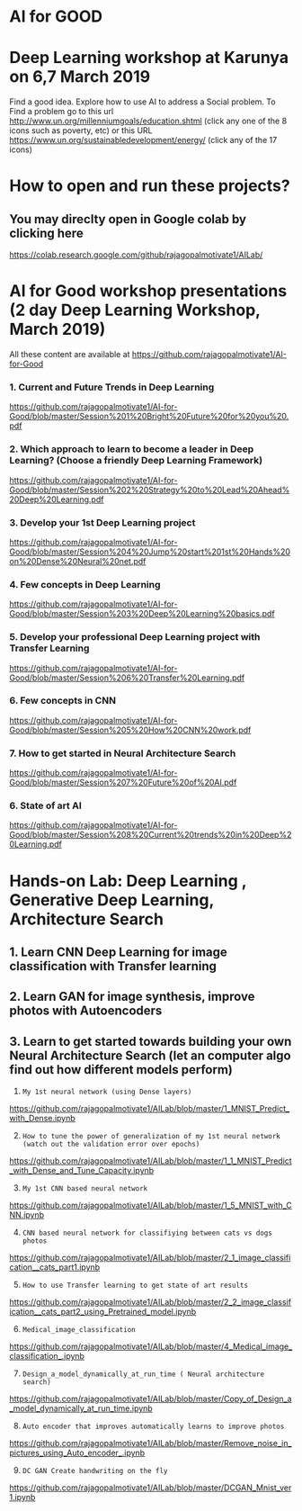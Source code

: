 # AI for GOOD

# Deep Learning workshop at Karunya on 6,7 March 2019

Find a good idea.  Explore how to use AI to address a Social problem. To Find a problem go to this url http://www.un.org/millenniumgoals/education.shtml (click any one of the 8 icons such as poverty, etc)
or this URL https://www.un.org/sustainabledevelopment/energy/ (click any of the 17 icons)


# How to open and run these projects? 
## You may direclty open in Google colab  by clicking here
https://colab.research.google.com/github/rajagopalmotivate1/AILab/

# AI for Good workshop presentations (2 day Deep Learning Workshop, March 2019)
All these content are available at https://github.com/rajagopalmotivate1/AI-for-Good

### 1. Current and Future Trends in Deep Learning 
https://github.com/rajagopalmotivate1/AI-for-Good/blob/master/Session%201%20Bright%20Future%20for%20you%20.pdf

### 2. Which approach to learn to become a leader in Deep Learning? (Choose a friendly Deep Learning Framework)
https://github.com/rajagopalmotivate1/AI-for-Good/blob/master/Session%202%20Strategy%20to%20Lead%20Ahead%20Deep%20Learning.pdf


### 3. Develop your 1st Deep Learning project
https://github.com/rajagopalmotivate1/AI-for-Good/blob/master/Session%204%20Jump%20start%201st%20Hands%20on%20Dense%20Neural%20net.pdf

### 4. Few concepts in Deep Learning
https://github.com/rajagopalmotivate1/AI-for-Good/blob/master/Session%203%20Deep%20Learning%20basics.pdf

### 5. Develop your professional Deep Learning project with Transfer Learning
https://github.com/rajagopalmotivate1/AI-for-Good/blob/master/Session%206%20Transfer%20Learning.pdf

### 6. Few concepts in CNN
https://github.com/rajagopalmotivate1/AI-for-Good/blob/master/Session%205%20How%20CNN%20work.pdf

### 7. How to get started in Neural Architecture Search
https://github.com/rajagopalmotivate1/AI-for-Good/blob/master/Session%207%20Future%20of%20AI.pdf

### 6. State of art AI
https://github.com/rajagopalmotivate1/AI-for-Good/blob/master/Session%208%20Current%20trends%20in%20Deep%20Learning.pdf



# Hands-on Lab: Deep Learning , Generative Deep Learning, Architecture Search

## 1. Learn CNN Deep Learning for image classification with Transfer learning
## 2. Learn GAN for image synthesis, improve photos with Autoencoders
## 3. Learn to get started towards building your own Neural Architecture Search (let an computer algo find out how different models perform)

1.     My 1st neural network (using Dense layers)
https://github.com/rajagopalmotivate1/AILab/blob/master/1_MNIST_Predict_with_Dense.ipynb

2.     How to tune the power of generalization of my 1st neural network (watch out the validation error over epochs)
https://github.com/rajagopalmotivate1/AILab/blob/master/1_1_MNIST_Predict_with_Dense_and_Tune_Capacity.ipynb


3.     My 1st CNN based neural network
https://github.com/rajagopalmotivate1/AILab/blob/master/1_5_MNIST_with_CNN.ipynb


4.     CNN based neural network for classifiying between cats vs dogs photos
https://github.com/rajagopalmotivate1/AILab/blob/master/2_1_image_classification__cats_part1.ipynb


5.     How to use Transfer learning to get state of art results 
https://github.com/rajagopalmotivate1/AILab/blob/master/2_2_image_classification__cats_part2_using_Pretrained_model.ipynb



6.     Medical_image_classification
https://github.com/rajagopalmotivate1/AILab/blob/master/4_Medical_image_classification_.ipynb



7.     Design_a_model_dynamically_at_run_time ( Neural architecture search)
https://github.com/rajagopalmotivate1/AILab/blob/master/Copy_of_Design_a_model_dynamically_at_run_time.ipynb


8.     Auto encoder that improves automatically learns to improve photos
https://github.com/rajagopalmotivate1/AILab/blob/master/Remove_noise_in_pictures_using_Auto_encoder_.ipynb


9.     DC GAN Create handwriting on the fly
https://github.com/rajagopalmotivate1/AILab/blob/master/DCGAN_Mnist_ver1.ipynb





